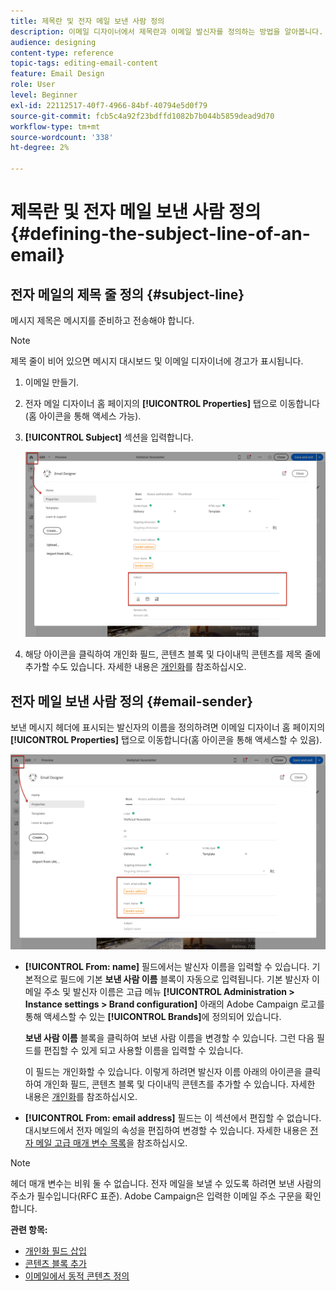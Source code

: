 ```yaml
---
title: 제목란 및 전자 메일 보낸 사람 정의
description: 이메일 디자이너에서 제목란과 이메일 발신자를 정의하는 방법을 알아봅니다.
audience: designing
content-type: reference
topic-tags: editing-email-content
feature: Email Design
role: User
level: Beginner
exl-id: 22112517-40f7-4966-84bf-40794e5d0f79
source-git-commit: fcb5c4a92f23bdffd1082b7b044b5859dead9d70
workflow-type: tm+mt
source-wordcount: '338'
ht-degree: 2%

---
```


# 제목란 및 전자 메일 보낸 사람 정의{#defining-the-subject-line-of-an-email}

## 전자 메일의 제목 줄 정의 {#subject-line}

메시지 제목은 메시지를 준비하고 전송해야 합니다.

>[!NOTE]
>
>제목 줄이 비어 있으면 메시지 대시보드 및 이메일 디자이너에 경고가 표시됩니다.

1. 이메일 만들기.
1. 전자 메일 디자이너 홈 페이지의 **[!UICONTROL Properties]** 탭으로 이동합니다(홈 아이콘을 통해 액세스 가능).
1. **[!UICONTROL Subject]** 섹션을 입력합니다.

   ![](assets/email_designer_subject.png)

1. 해당 아이콘을 클릭하여 개인화 필드, 콘텐츠 블록 및 다이내믹 콘텐츠를 제목 줄에 추가할 수도 있습니다. 자세한 내용은 [개인화](../../designing/using/personalization.md)를 참조하십시오.

## 전자 메일 보낸 사람 정의 {#email-sender}

보낸 메시지 헤더에 표시되는 발신자의 이름을 정의하려면 이메일 디자이너 홈 페이지의 **[!UICONTROL Properties]** 탭으로 이동합니다(홈 아이콘을 통해 액세스할 수 있음).

![](assets/delivery_content_edition16.png)

* **[!UICONTROL From: name]** 필드에서는 발신자 이름을 입력할 수 있습니다. 기본적으로 필드에 기본 **보낸 사람 이름** 블록이 자동으로 입력됩니다. 기본 발신자 이메일 주소 및 발신자 이름은 고급 메뉴 **[!UICONTROL Administration > Instance settings > Brand configuration]** 아래의 Adobe Campaign 로고를 통해 액세스할 수 있는 **[!UICONTROL Brands]**&#x200B;에 정의되어 있습니다.

   **보낸 사람 이름** 블록을 클릭하여 보낸 사람 이름을 변경할 수 있습니다. 그런 다음 필드를 편집할 수 있게 되고 사용할 이름을 입력할 수 있습니다.

   이 필드는 개인화할 수 있습니다. 이렇게 하려면 발신자 이름 아래의 아이콘을 클릭하여 개인화 필드, 콘텐츠 블록 및 다이내믹 콘텐츠를 추가할 수 있습니다. 자세한 내용은 [개인화](../../designing/using/personalization.md)를 참조하십시오.

* **[!UICONTROL From: email address]** 필드는 이 섹션에서 편집할 수 없습니다. 대시보드에서 전자 메일의 속성을 편집하여 변경할 수 있습니다. 자세한 내용은 [전자 메일 고급 매개 변수 목록](../../administration/using/configuring-email-channel.md#advanced-parameters)을 참조하십시오.

>[!NOTE]
>
>헤더 매개 변수는 비워 둘 수 없습니다. 전자 메일을 보낼 수 있도록 하려면 보낸 사람의 주소가 필수입니다(RFC 표준). Adobe Campaign은 입력한 이메일 주소 구문을 확인합니다.

**관련 항목:**

* [개인화 필드 삽입](../../designing/using/personalization.md#inserting-a-personalization-field)
* [콘텐츠 블록 추가](../../designing/using/personalization.md#adding-a-content-block)
* [이메일에서 동적 콘텐츠 정의](../../designing/using/personalization.md#defining-dynamic-content-in-an-email)
